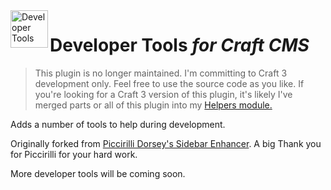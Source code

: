 <img src="http://i.imgur.com/GwY6FFd.png" alt="Developer Tools" align="left" height="60" />

# Developer Tools *for Craft CMS*

> This plugin is no longer maintained. I'm committing to Craft 3 development only. Feel free to use the source code as you like. If you're looking for a Craft 3 version of this plugin, it's likely I've merged parts or all of this plugin into my [Helpers module.](https://github.com/marknotton/craft-module-helpers)

Adds a number of tools to help during development.

Originally forked from [Piccirilli Dorsey's Sidebar Enhancer](https://github.com/picdorsey/craft-sidebarenhancer). A big Thank you for Piccirilli for your hard work.

More developer tools will be coming soon.
